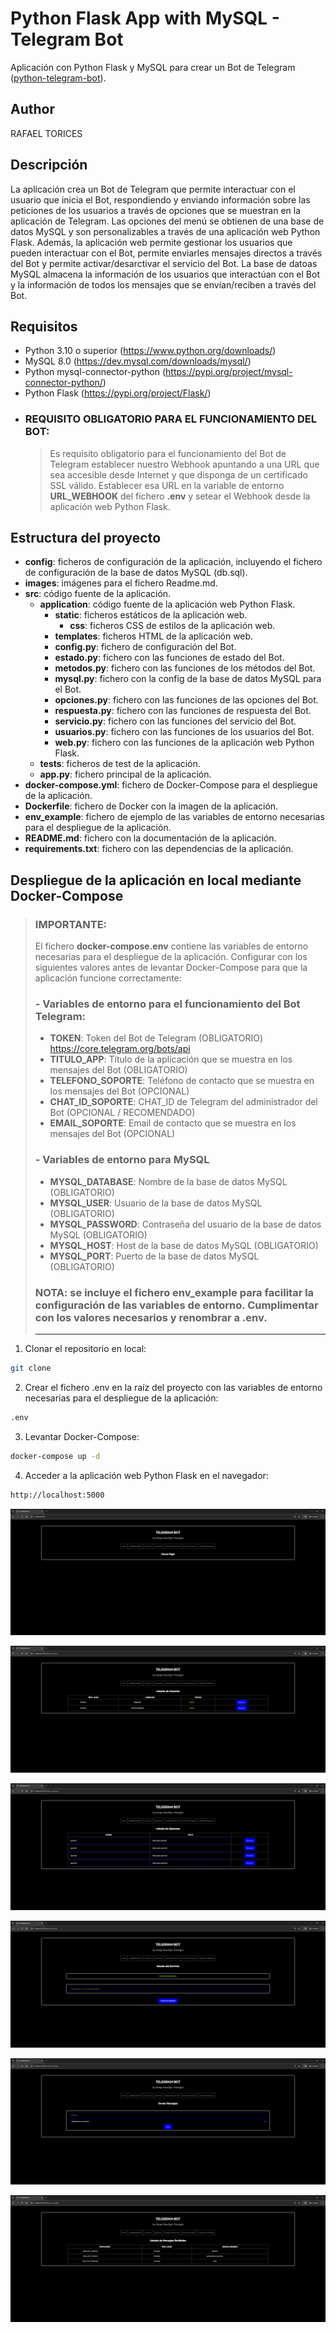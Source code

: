 # Python Flask App with MySQL - Telegram Bot

Aplicación con Python Flask y MySQL para crear un Bot de Telegram ([python-telegram-bot](https://core.telegram.org/bots/api)).

## Author

RAFAEL TORICES

## Descripción

La aplicación crea un Bot de Telegram que permite interactuar con el usuario que inicia el Bot, respondiendo y enviando información sobre las peticiones de los usuarios a través de opciones que se muestran en la aplicación de Telegram. Las opciones del menú se obtienen de una base de datos MySQL y son personalizables a través de una aplicación web Python Flask. Además, la aplicación web permite gestionar los usuarios que pueden interactuar con el Bot, permite enviarles mensajes directos a través del Bot y permite activar/desarctivar el servicio del Bot. La base de datoas MySQL almacena la información de los usuarios que interactúan con el Bot y la información de todos los mensajes que se envían/reciben a través del Bot.

## Requisitos

- Python 3.10 o superior (https://www.python.org/downloads/)
- MySQL 8.0 (https://dev.mysql.com/downloads/mysql/)
- Python mysql-connector-python (https://pypi.org/project/mysql-connector-python/)
- Python Flask (https://pypi.org/project/Flask/)
- ### **REQUISITO OBLIGATORIO PARA EL FUNCIONAMIENTO DEL BOT**:
    > Es requisito obligatorio para el funcionamiento del Bot de Telegram establecer nuestro Webhook apuntando a una URL que sea accesible desde Internet y que disponga de un certificado SSL válido. Establecer esa URL en la variable de entorno **URL_WEBHOOK** del fichero **.env** y setear el Webhook desde la aplicación web Python Flask.

## Estructura del proyecto

- **config**: ficheros de configuración de la aplicación, incluyendo el fichero de configuración de la base de datos MySQL (db.sql).
- **images**: imágenes para el fichero Readme.md.
- **src**: código fuente de la aplicación.
  - **application**: código fuente de la aplicación web Python Flask.
    - **static**: ficheros estáticos de la aplicación web.
      - **css**: ficheros CSS de estilos de la aplicación web.
    - **templates**: ficheros HTML de la aplicación web.
    - **config.py**: fichero de configuración del Bot.
    - **estado.py**: fichero con las funciones de estado del Bot.
    - **metodos.py**: fichero con las funciones de los métodos del Bot.
    - **mysql.py**: fichero con la config de la base de datos MySQL para el Bot.
    - **opciones.py**: fichero con las funciones de las opciones del Bot.
    - **respuesta.py**: fichero con las funciones de respuesta del Bot.
    - **servicio.py**: fichero con las funciones del servicio del Bot.
    - **usuarios.py**: fichero con las funciones de los usuarios del Bot.
    - **web.py**: fichero con las funciones de la aplicación web Python Flask.
  - **tests**: ficheros de test de la aplicación.
  - **app.py**: fichero principal de la aplicación.
- **docker-compose.yml**: fichero de Docker-Compose para el despliegue de la aplicación.
- **Dockerfile**: fichero de Docker con la imagen de la aplicación.
- **env_example**: fichero de ejemplo de las variables de entorno necesarias para el despliegue de la aplicación.
- **README.md**: fichero con la documentación de la aplicación.
- **requirements.txt**: fichero con las dependencias de la aplicación.

## Despliegue de la aplicación en local mediante Docker-Compose

> ### **IMPORTANTE**:
>El fichero **docker-compose.env** contiene las variables de entorno necesarias para el despliegue de la aplicación. Configurar con los siguientes valores antes de levantar Docker-Compose para que la aplicación funcione correctamente:
> ### - Variables de entorno para el funcionamiento del Bot Telegram:
>   - **TOKEN**: Token del Bot de Telegram (OBLIGATORIO) https://core.telegram.org/bots/api
>   - **TITULO_APP**: Título de la aplicación que se muestra en los mensajes del Bot (OBLIGATORIO)
>   - **TELEFONO_SOPORTE**: Teléfono de contacto que se muestra en los mensajes del Bot (OPCIONAL)
>   - **CHAT_ID_SOPORTE**: CHAT_ID de Telegram del administrador del Bot (OPCIONAL / RECOMENDADO)
>   - **EMAIL_SOPORTE**: Email de contacto que se muestra en los mensajes del Bot (OPCIONAL)
> ### - Variables de entorno para MySQL
>   - **MYSQL_DATABASE**: Nombre de la base de datos MySQL (OBLIGATORIO)
>   - **MYSQL_USER**: Usuario de la base de datos MySQL (OBLIGATORIO)
>   - **MYSQL_PASSWORD**: Contraseña del usuario de la base de datos MySQL (OBLIGATORIO)
>   - **MYSQL_HOST**: Host de la base de datos MySQL (OBLIGATORIO)
>   - **MYSQL_PORT**: Puerto de la base de datos MySQL (OBLIGATORIO)
>
> ### **NOTA:** se incluye el fichero env_example para facilitar la configuración de las variables de entorno. Cumplimentar con los valores necesarios y renombrar a **.env**.
> ------

1. Clonar el repositorio en local:

```bash
git clone
```

2. Crear el fichero .env en la raíz del proyecto con las variables de entorno necesarias para el despliegue de la aplicación:

```bash
.env
```

3. Levantar Docker-Compose:

```bash
docker-compose up -d
```

4. Acceder a la aplicación web Python Flask en el navegador:

```bash
http://localhost:5000
```

![Alt text](images/image.png)

![Alt text](images/image-1.png)

![Alt text](images/image-2.png)

![Alt text](images/image-3.png)

![Alt text](images/image-4.png)

![Alt text](images/image-5.png)

